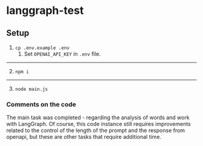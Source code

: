 # langgraph-test

## Setup

1. `cp .env.example .env`
   1. Set `OPENAI_API_KEY` in `.env` file.

---

2. `npm i`

---

3. `node main.js`

### Comments on the code

The main task was completed - regarding the analysis of words and work with LangGraph. Of course, this code instance still requires improvements related to the control of the length of the prompt and the response from openapi, but these are other tasks that require additional time.
